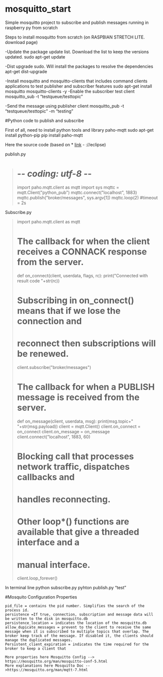 # mosquitto_start
Simple mosquitto project to subscribe and publish messages running in raspberry py from scratch

Steps to install mosquitto from scratch (on RASPBIAN STRETCH LITE. download page)

-Update the package update list. Download the list to keep the versions updated.
	sudo apt-get update

-Dist upgrade sudo. Will install the packages to resolve the dependencies
	apt-get dist-upgrade

-Install mosquitto and mosquitto-clients that includes command clients applications to test publisher and subscriber features
	sudo apt-get install mosquitto mosquitto-clients -y
-Enable the subscriber test client
	mosquitto_sub -t “testqueue/testtopic”

-Send the message using publisher client
	mosquitto_pub -t “testqueue/testtopic” -m “testing”

#Python code to publish and subscribe

First of all, need to install python tools and library paho-mqtt
	sudo apt-get install python-pip
	pip install paho-mqtt


Here the source code (based on * [link](www.eclipse.org/paho/clients/python/) - ://eclipse)

publish.py
># -*- coding: utf-8 -*-
>import paho.mqtt.client as mqtt
>import sys
>mqttc = mqtt.Client("python_pub")
>mqttc.connect("localhost", 1883)
>mqttc.publish("broker/messages", sys.argv[1])
>mqttc.loop(2) #timeout = 2s

Subscribe.py
>import paho.mqtt.client as mqtt
># The callback for when the client receives a CONNACK response from the server.
>def on_connect(client, userdata, flags, rc):
>    print("Connected with result code "+str(rc))
>    # Subscribing in on_connect() means that if we lose the connection and
>    # reconnect then subscriptions will be renewed.
>    client.subscribe("broker/messages")
># The callback for when a PUBLISH message is received from the server.
>def on_message(client, userdata, msg):
>    print(msg.topic+" "+str(msg.payload))
>client = mqtt.Client()
>client.on_connect = on_connect
>client.on_message = on_message
>client.connect("localhost", 1883, 60)
># Blocking call that processes network traffic, dispatches callbacks and
># handles reconnecting.
># Other loop*() functions are available that give a threaded interface and a
># manual interface.
>client.loop_forever()

In terminal line
	python subscribe.py
	pyhton publish.py “test”

#Mosquito Configuration Properties 
	
	pid_file = contains the pid number. Simplifies the search of the process id.
	persistence =If true, connection, subscription and message data will be written to the disk in mosquitto.db
	persistence_location = indicates the location of the mosquitto.db 
	allow_dupicate_messages = prevent to the client to receive the same message when it is subscribed to multiple topics that overlap. The broker keep track of the message. If disabled it, the clients should manage the duplicated messages.
	Persistent_client_expiration = indicates the time required for the broker to keep a client that 
	
	More properties here Mosquitto Config --> https://mosquitto.org/man/mosquitto-conf-5.html
	More explanations here Mosquitto Doc -->https://mosquitto.org/man/mqtt-7.html


